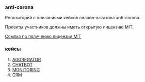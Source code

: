 ### anti-corona

Репозиторий с описаниями кейсов онлайн-хакатона anti-corona.

Проекты участников должны иметь открытую лицензию MIT.

[Ссылка по получению лицензии MIT](https://help.github.com/en/github/building-a-strong-community/adding-a-license-to-a-repository)

### кейсы

1. [AGGREGATOR](https://github.com/alem-01/anti-corona/blob/master/cases/1.AGGREGATOR.MD)
2. [CHATBOT](https://github.com/alem-01/anti-corona/blob/master/cases/2.CHATBOT.MD)
3. [MONITORING](https://github.com/alem-01/anti-corona/blob/master/cases/3.MONITORING.MD)
4. [CRM](https://github.com/alem-01/anti-corona/blob/master/cases/4.CRM.MD)

